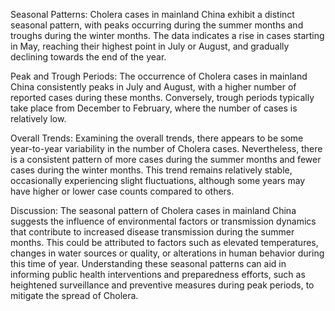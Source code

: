 Seasonal Patterns: Cholera cases in mainland China exhibit a distinct seasonal pattern, with peaks occurring during the summer months and troughs during the winter months. The data indicates a rise in cases starting in May, reaching their highest point in July or August, and gradually declining towards the end of the year.

Peak and Trough Periods: The occurrence of Cholera cases in mainland China consistently peaks in July and August, with a higher number of reported cases during these months. Conversely, trough periods typically take place from December to February, where the number of cases is relatively low.

Overall Trends: Examining the overall trends, there appears to be some year-to-year variability in the number of Cholera cases. Nevertheless, there is a consistent pattern of more cases during the summer months and fewer cases during the winter months. This trend remains relatively stable, occasionally experiencing slight fluctuations, although some years may have higher or lower case counts compared to others.

Discussion: The seasonal pattern of Cholera cases in mainland China suggests the influence of environmental factors or transmission dynamics that contribute to increased disease transmission during the summer months. This could be attributed to factors such as elevated temperatures, changes in water sources or quality, or alterations in human behavior during this time of year. Understanding these seasonal patterns can aid in informing public health interventions and preparedness efforts, such as heightened surveillance and preventive measures during peak periods, to mitigate the spread of Cholera.